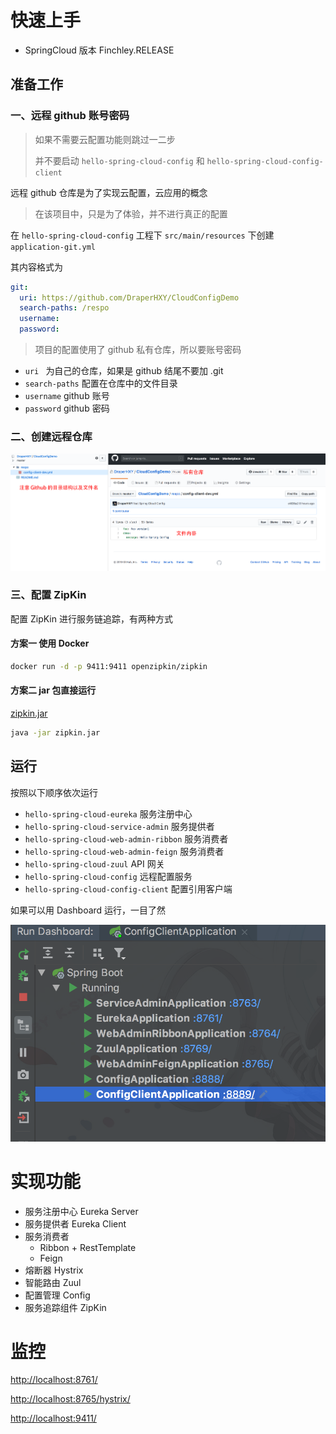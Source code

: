 # 快速上手

* SpringCloud 版本 Finchley.RELEASE



## 准备工作

### 一、远程 github 账号密码

> 如果不需要云配置功能则跳过一二步
>
> 并不要启动 ``hello-spring-cloud-config`` 和 ``hello-spring-cloud-config-client``

远程 github 仓库是为了实现云配置，云应用的概念

> 在该项目中，只是为了体验，并不进行真正的配置

在 ``hello-spring-cloud-config`` 工程下 ``src/main/resources`` 下创建 ``application-git.yml``

其内容格式为

```yaml
git:
  uri: https://github.com/DraperHXY/CloudConfigDemo
  search-paths: /respo
  username: 
  password: 
```

> 项目的配置使用了 github 私有仓库，所以要账号密码
>

* ``uri `` 为自己的仓库，如果是 github 结尾不要加 .git
* ``search-paths`` 配置在仓库中的文件目录
* ``username`` github 账号
* ``password`` github 密码



### 二、创建远程仓库



![github 图示](img/1.png)





### 三、配置 ZipKin

配置 ZipKin 进行服务链追踪，有两种方式

#### 方案一 使用 Docker

```bash
docker run -d -p 9411:9411 openzipkin/zipkin
```

#### 方案二 jar 包直接运行

[zipkin.jar](zipkin.jar)

```bash
java -jar zipkin.jar
```



## 运行

按照以下顺序依次运行

*  ``hello-spring-cloud-eureka`` 服务注册中心
* ``hello-spring-cloud-service-admin`` 服务提供者
* ``hello-spring-cloud-web-admin-ribbon`` 服务消费者
* ``hello-spring-cloud-web-admin-feign`` 服务消费者
* ``hello-spring-cloud-zuul`` API 网关
* ``hello-spring-cloud-config`` 远程配置服务
* ``hello-spring-cloud-config-client`` 配置引用客户端



如果可以用 Dashboard 运行，一目了然

![Dashboard](img/2.png)



# 实现功能

* 服务注册中心 Eureka Server
* 服务提供者 Eureka Client
* 服务消费者
  * Ribbon + RestTemplate
  * Feign
* 熔断器 Hystrix
* 智能路由 Zuul
* 配置管理 Config
* 服务追踪组件 ZipKin



# 监控

[http://localhost:8761/](http://localhost:8761/)

[http://localhost:8765/hystrix/](http://localhost:8765/hystrix/)

[http://localhost:9411/](http://localhost:9411)

